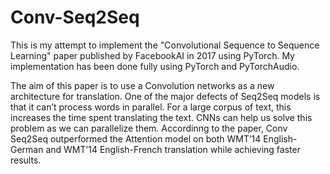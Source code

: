 # Conv-Seq2Seq
This is my attempt to implement the "Convolutional Sequence to Sequence Learning"
paper published by FacebookAI in 2017 using PyTorch. My implementation has been
done fully using PyTorch and PyTorchAudio.

The aim of this paper is to use a Convolution networks as a new architecture
for translation. One of the major defects of Seq2Seq models is that it can’t
process words in parallel. For a large corpus of text, this increases the time
spent translating the text. CNNs can help us solve this problem as we can 
parallelize them. Accordinng to the paper, Conv Seq2Seq outperformed the
Attention model on both WMT’14 English-German and WMT’14 English-French
translation while achieving faster results.

